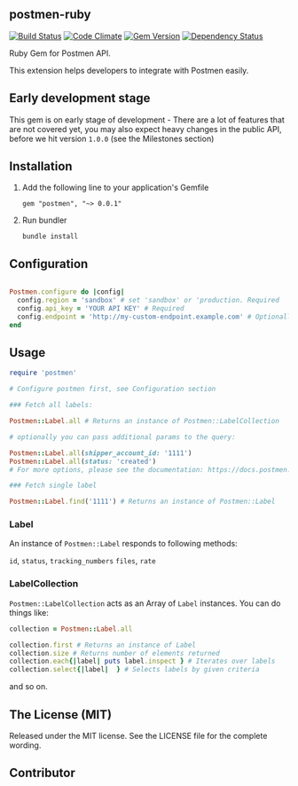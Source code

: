## postmen-ruby

[![Build Status](https://travis-ci.org/postmen/postmen-sdk-ruby.svg?branch=master)](https://travis-ci.org/postmen/postmen-sdk-ruby)
[![Code Climate](https://codeclimate.com/github/postmen/postmen-sdk-ruby/badges/gpa.svg)](https://codeclimate.com/github/postmen/postmen-sdk-ruby)
[![Gem Version](https://badge.fury.io/rb/postmen.svg)](https://badge.fury.io/rb/postmen)
[![Dependency Status](https://gemnasium.com/badges/github.com/postmen/postmen-sdk-ruby.svg)](https://gemnasium.com/github.com/postmen/postmen-sdk-ruby)

Ruby Gem for Postmen API.

This extension helps developers to integrate with Postmen easily.

## Early development stage

This gem is on early stage of development - There are a lot of features that are not covered yet, you may also expect heavy changes in the public API, before we hit version `1.0.0` (see the Milestones section)



## Installation

1. Add the following line to your application's Gemfile

    ```
    gem "postmen", "~> 0.0.1"
    ```

2. Run bundler

    ```
    bundle install
    ```

## Configuration

```ruby

Postmen.configure do |config|
  config.region = 'sandbox' # set 'sandbox' or 'production. Required
  config.api_key = 'YOUR API KEY' # Required
  config.endpoint = 'http://my-custom-endpoint.example.com' # Optionally set custom endpoint url.
end

```

## Usage

```ruby
require 'postmen'

# Configure postmen first, see Configuration section

### Fetch all labels:

Postmen::Label.all # Returns an instance of Postmen::LabelCollection

# optionally you can pass additional params to the query:

Postmen::Label.all(shipper_account_id: '1111')
Postmen::Label.all(status: 'created')
# For more options, please see the documentation: https://docs.postmen.com/api.html#labels-list-all-labels

### Fetch single label

Postmen::Label.find('1111') # Returns an instance of Postmen::Label
```

### Label

An instance of `Postmen::Label` responds to following methods:

`id`,
`status`,
`tracking_numbers`
`files`,
`rate`

### LabelCollection

`Postmen::LabelCollection` acts as an Array of `Label` instances. You can do things like:

```ruby
collection = Postmen::Label.all 

collection.first # Returns an instance of Label
collection.size # Returns number of elements returned
collection.each{|label| puts label.inspect } # Iterates over labels
collection.select{|label|  } # Selects labels by given criteria
```
and so on.

## The License (MIT)

Released under the MIT license. See the LICENSE file for the complete wording.


## Contributor
